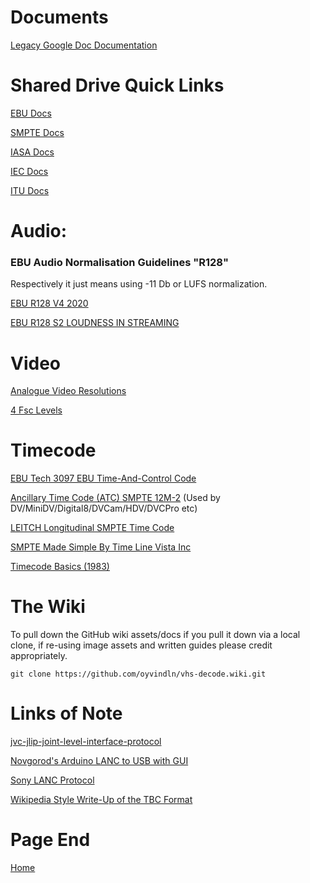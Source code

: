 # Documents


[Legacy Google Doc Documentation](https://docs.google.com/document/d/1ZzR3gbW6iSVSNP0qoDIS0ExeRecKehlTQ0EJyx2g568/edit?usp=sharing)


# Shared Drive Quick Links

[EBU Docs](https://drive.google.com/drive/folders/1UXWm2i6hUg8FyyPWg6Lh6-rWovTM13AM?usp=sharing)

[SMPTE Docs](https://drive.google.com/drive/folders/1oP6QjzramSUoGnCerScTpCsjXtI0cI0-?usp=sharing)

[IASA Docs](https://drive.google.com/drive/folders/1oP6QjzramSUoGnCerScTpCsjXtI0cI0-?usp=sharing)

[IEC Docs](https://drive.google.com/drive/folders/1Q648e3XqMzQyM0BtTChMqhqP6yyUUVMZ?usp=sharing)

[ITU Docs](https://drive.google.com/drive/folders/11CVov0PAL5l8eNeqhR436GlEpGFJ-kGR?usp=sharing)


# Audio:


### EBU Audio Normalisation Guidelines "R128"


Respectively it just means using -11 Db or LUFS normalization.

[EBU R128 V4 2020](https://tech.ebu.ch/docs/r/r128v4_0.pdf)

[EBU R128 S2 LOUDNESS IN STREAMING](https://tech.ebu.ch/docs/r/r128s2_2020.pdf)


# Video 


[Analogue Video Resolutions](https://docs.google.com/spreadsheets/d/1WvgXo8meb9pp5855DPnwet9p8yCvDjZE_zDiE5NazeY/edit?usp=sharing)

[4 Fsc Levels](https://docs.google.com/spreadsheets/d/1g6BoGEjeaQXa3XLR5MNGo_k3CcmaccT1ugcOXJ7YSpM/edit?usp=sharing)


# Timecode


[EBU Tech 3097 EBU Time-And-Control Code](https://drive.google.com/open?id=1dNCxnFjvW62HG5eg_dt_QPekdQvtzTtx)

[Ancillary Time Code (ATC) SMPTE 12M-2](https://drive.google.com/open?id=17A2stSUOPEnK7LBAMho-1dvB_zPCMhFc) (Used by DV/MiniDV/Digital8/DVCam/HDV/DVCPro etc)

[LEITCH Longitudinal SMPTE Time Code](https://drive.google.com/open?id=1fxyPU_ChWjWN6htGcVoo6QmdIVd-FhuO)

[SMPTE Made Simple By Time Line Vista Inc](https://drive.google.com/open?id=17DqSSSIp1SrkffAW4QcgsLHqtFdJ2hYs)

[Timecode Basics (1983)](https://drive.google.com/open?id=1f7AARef-gPmSrAwijvCxjzP3amYg7H2g)


# The Wiki 


To pull down the GitHub wiki assets/docs if you pull it down via a local clone, if re-using image assets and written guides please credit appropriately.

    git clone https://github.com/oyvindln/vhs-decode.wiki.git


# Links of Note 


[jvc-jlip-joint-level-interface-protocol](http://www.johnwillis.com/2018/09/jvc-jlip-joint-level-interface-protocol.html)

[Novgorod's Arduino LANC to USB with GUI](https://github.com/Novgorod/LANC-USB-GUI#arduino-lanc-to-usb-with-gui)

[Sony LANC Protocol](http://www.boehmel.de/lanc.htm)

[Wikipedia Style Write-Up of the TBC Format](https://en.wikipedia.org/wiki/Draft:.TBC_Time_Base_Corrected_Format)


# Page End


[Home](index.md)
